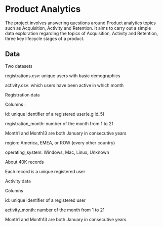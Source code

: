 
# Product Analytics

The project involves answering questions around Product analytics topics such as Acquisition, Activity and Retention. It aims to carry out a simple data exploration regarding the topics of Acquisition, Activity and Retention, three key lifecycle stages of a product.



## Data

Two datasets

registrations.csv: unique users with basic demographics

activity.csv: which users have been active in which month

Registration data

Columns :

id: unique identifier of a registered user(e.g id_5)

registration_month: number of the month from 1 to 21

Month1 and Month13 are both January in consecutive years

region: America, EMEA, or ROW (every other country)

operating_system: Windows, Mac, Linux, Unknown

About 40K records

Each record is a unique registered user


Activity data

Columns

id: unique identifier of a registered user

activity_month: number of the month from 1 to 21

Month1 and Month13 are both January in consecutive years